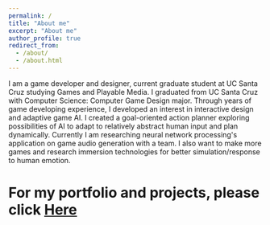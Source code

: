```yaml
---
permalink: /
title: "About me"
excerpt: "About me"
author_profile: true
redirect_from: 
  - /about/
  - /about.html
---
```

I am a game developer and designer, current graduate student at UC Santa Cruz studying Games and Playable Media. I graduated from UC Santa Cruz with Computer Science: Computer Game Design major. Through years of game developing experience, I developed an interest in interactive design and adaptive game AI. I created a goal-oriented action planner exploring possibilities of AI to adapt to relatively abstract human input and plan dynamically. Currently I am researching neural network processing's application on game audio generation with a team.  I also want to make more games and research immersion technologies for better simulation/response to human emotion.

For my portfolio and projects, please click [Here](http://ccd729.github.io/projects "CCD729's Projects") 
======